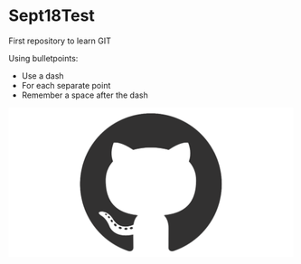 # Sept18Test
First repository to learn GIT

Using bulletpoints:
- Use a dash
- For each separate point
- Remember a space after the dash

![alt text][logo]

[logo]: github.png "GitHub Logo"